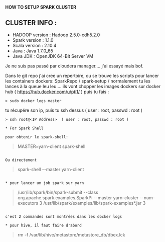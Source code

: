 #### HOW TO SETUP SPARK CLUSTER  

## CLUSTER INFO : 
- HADOOP version : Hadoop 2.5.0-cdh5.2.0
- Spark version  : 1.1.0
- Scala version  : 2.10.4 
- Java           : Java 1.7.0_65
- Java JDK       : OpenJDK 64-Bit Server VM

Je ne suis pas passé par cloudera manager.... j'ai essayé mais bof.

Dans le git repo j'ai cree un repertoire, ou se trouve les scripts pour lancer les containers dockers: SparkRepo / spark-setup / 
normalement tu les lances à la queue leu leu.... ils vont chopper les images dockers sur docker hub ( https://hub.docker.com/u/pti1/ )
puis tu fais : 

```
> sudo docker logs master
```

tu récupére son ip, puis tu ssh dessus ( user : root, passwd : root )

```
> ssh root@<IP Address>  ( user : root, passwd : root )

* For Spark Shell 

pour obtenir le spark-shell:
```
> MASTER=yarn-client 
> spark-shell
```

Ou directement
```
> spark-shell --master yarn-client
```

* pour lancer un job spark sur yarn 
```
> /usr/lib/spark/bin/spark-submit --class org.apache.spark.examples.SparkPi --master yarn-cluster --num-executors 3 /usr/lib/spark/examples/lib/spark-examples*.jar 3
```

c'est 2 commandes sont montrées dans les docker logs

* pour hive, il faut faire d'abord 
```
> rm -f /var/lib/hive/metastore/metastore_db/dbex.lck
```
